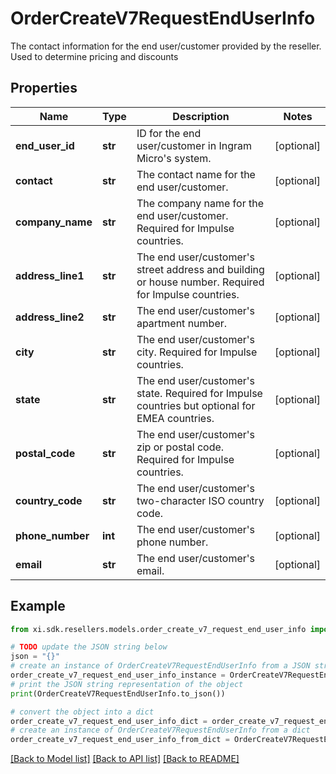 # OrderCreateV7RequestEndUserInfo

The contact information for the end user/customer provided by the reseller. Used to determine pricing and discounts

## Properties

Name | Type | Description | Notes
------------ | ------------- | ------------- | -------------
**end_user_id** | **str** | ID for the end user/customer in Ingram Micro&#39;s system. | [optional] 
**contact** | **str** | The contact name for the end user/customer. | [optional] 
**company_name** | **str** | The company name for the end user/customer. Required for Impulse countries. | [optional] 
**address_line1** | **str** | The end user/customer&#39;s street address and building or house number. Required for Impulse countries. | [optional] 
**address_line2** | **str** | The end user/customer&#39;s apartment number. | [optional] 
**city** | **str** | The end user/customer&#39;s city. Required for Impulse countries. | [optional] 
**state** | **str** | The end user/customer&#39;s state. Required for Impulse countries but optional for EMEA countries. | [optional] 
**postal_code** | **str** | The end user/customer&#39;s zip or postal code. Required for Impulse countries. | [optional] 
**country_code** | **str** | The end user/customer&#39;s two-character ISO country code. | [optional] 
**phone_number** | **int** | The end user/customer&#39;s phone number. | [optional] 
**email** | **str** | The end user/customer&#39;s email. | [optional] 

## Example

```python
from xi.sdk.resellers.models.order_create_v7_request_end_user_info import OrderCreateV7RequestEndUserInfo

# TODO update the JSON string below
json = "{}"
# create an instance of OrderCreateV7RequestEndUserInfo from a JSON string
order_create_v7_request_end_user_info_instance = OrderCreateV7RequestEndUserInfo.from_json(json)
# print the JSON string representation of the object
print(OrderCreateV7RequestEndUserInfo.to_json())

# convert the object into a dict
order_create_v7_request_end_user_info_dict = order_create_v7_request_end_user_info_instance.to_dict()
# create an instance of OrderCreateV7RequestEndUserInfo from a dict
order_create_v7_request_end_user_info_from_dict = OrderCreateV7RequestEndUserInfo.from_dict(order_create_v7_request_end_user_info_dict)
```
[[Back to Model list]](../README.md#documentation-for-models) [[Back to API list]](../README.md#documentation-for-api-endpoints) [[Back to README]](../README.md)


